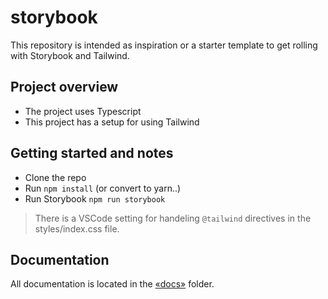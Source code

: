 # storybook

This repository is intended as inspiration or a starter template to get rolling with Storybook and Tailwind.

## Project overview

-   The project uses Typescript
-   This project has a setup for using Tailwind

## Getting started and notes

-   Clone the repo
-   Run `npm install` (or convert to yarn..)
-   Run Storybook `npm run storybook`

> There is a VSCode setting for handeling `@tailwind` directives in the styles/index.css file.

## Documentation

All documentation is located in the [«docs»](docs/) folder.
